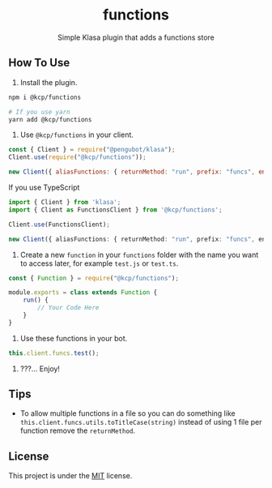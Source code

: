 <div align="center">
	
# functions
Simple Klasa plugin that adds a functions store
</div>

## How To Use

1. Install the plugin.

```bash
npm i @kcp/functions

# If you use yarn
yarn add @kcp/functions
```

1. Use `@kcp/functions` in your client.

```js
const { Client } = require("@pengubot/klasa");
Client.use(require("@kcp/functions"));

new Client({ aliasFunctions: { returnMethod: "run", prefix: "funcs", enabled: true } }).login("Your Beautiful Token");
```

If you use TypeScript

```ts
import { Client } from 'klasa';
import { Client as FunctionsClient } from '@kcp/functions';

Client.use(FunctionsClient);

new Client({ aliasFunctions: { returnMethod: "run", prefix: "funcs", enabled: true } }).login("Your Beautiful Token");
```

1. Create a new `function` in your `functions` folder with the name you want to access later, for example `test.js` or `test.ts`.

```js
const { Function } = require("@kcp/functions");

module.exports = class extends Function {
    run() {
        // Your Code Here
    }
}
```

1. Use these functions in your bot.

```js
this.client.funcs.test();
```

1. ???... Enjoy!

## Tips

- To allow multiple functions in a file so you can do something like `this.client.funcs.utils.toTitleCase(string)` instead of using 1 file per function remove the `returnMethod`.

## License

This project is under the [MIT](https://github.com/KlasaCommunityPlugins/functions/blob/master/LICENSE) license.
